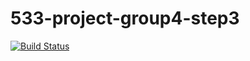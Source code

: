 # 533-project-group4-step3

[![Build Status](https://app.travis-ci.com/bi9potato/533-project-group4-step3.svg?branch=b-renghe)](https://app.travis-ci.com/bi9potato/533-project-group4-step3)
